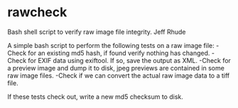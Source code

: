 # rawcheck
Bash shell script to verify raw image file integrity.
Jeff Rhude

A simple bash script to perform the following tests on a raw image file:
-Check for an existing md5 hash, if found verify nothing has changed.
-Check for EXIF data using exiftool. If so, save the output as XML.
-Check for a preview image and dump it to disk, jpeg previews are contained in some raw image files.
-Check if we can convert the actual raw image data to a tiff file.

If these tests check out, write a new md5 checksum to disk.
